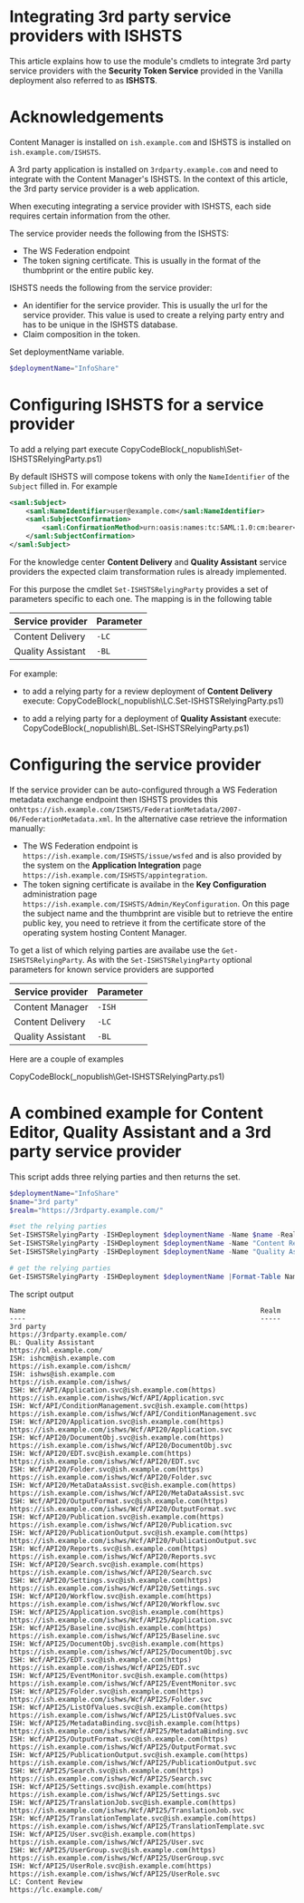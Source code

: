 ﻿# Integrating 3rd party service providers with ISHSTS
 
This article explains how to use the module's cmdlets to integrate 3rd party service providers with the **Security Token Service** provided in the Vanilla deployment also referred to as **ISHSTS**.

# Acknowledgements

Content Manager is installed on `ish.example.com` and ISHSTS is installed on `ish.example.com/ISHSTS`.

A 3rd party application is installed on `3rdparty.example.com` and need to integrate with the Content Manager's ISHSTS. 
In the context of this article, the 3rd party service provider is a web application.

When executing integrating a service provider with ISHSTS, each side requires certain information from the other.

The service provider needs the following from the ISHSTS:

- The WS Federation endpoint
- The token signing certificate. This is usually in the format of the thumbprint or the entire public key.

ISHSTS needs the following from the service provider:

- An identifier for the service provider. This is usually the url for the service provider. This value is used to create a relying party entry and has to be unique in the ISHSTS database.
- Claim composition in the token. 

Set deploymentName variable.
```powershell
$deploymentName="InfoShare"
```

# Configuring ISHSTS for a service provider

To add a relying part execute 
CopyCodeBlock(_nopublish\Set-ISHSTSRelyingParty.ps1)

By default ISHSTS will compose tokens with only the `NameIdentifier` of the `Subject` filled in. For example

```xml
<saml:Subject>
	<saml:NameIdentifier>user@example.com</saml:NameIdentifier>
	<saml:SubjectConfirmation>
		<saml:ConfirmationMethod>urn:oasis:names:tc:SAML:1.0:cm:bearer</saml:ConfirmationMethod>
	</saml:SubjectConfirmation>
</saml:Subject>
```

For the knowledge center **Content Delivery** and **Quality Assistant** service providers the expected claim transformation rules is already implemented.

For this purpose the cmdlet `Set-ISHSTSRelyingParty` provides a set of parameters specific to each one. The mapping is in the following table

| Service provider  | Parameter |
| ----------------- | --------- |
| Content Delivery  | `-LC` |
| Quality Assistant | `-BL` |

For example: 

- to add a relying party for a review deployment of **Content Delivery** execute:
CopyCodeBlock(_nopublish\LC.Set-ISHSTSRelyingParty.ps1)

- to add a relying party for a deployment of **Quality Assistant** execute:
CopyCodeBlock(_nopublish\BL.Set-ISHSTSRelyingParty.ps1)

# Configuring the service provider

If the service provider can be auto-configured through a WS Federation metadata exchange endpoint then ISHSTS provides this on`https://ish.example.com/ISHSTS/FederationMetadata/2007-06/FederationMetadata.xml`. 
In the alternative case retrieve the information manually:

- The WS Federation endpoint is `https://ish.example.com/ISHSTS/issue/wsfed` and is also provided by the system on the **Application Integration** page `https://ish.example.com/ISHSTS/appintegration`.
- The token signing certificate is availabe in the **Key Configuration** administration page `https://ish.example.com/ISHSTS/Admin/KeyConfiguration`. On this page the subject name and the thumbprint are visible but to retrieve the entire public key, you need to retrieve it from the certificate store of the operating system hosting Content Manager.

To get a list of which relying parties are availabe use the `Get-ISHSTSRelyingParty`. As with the `Set-ISHSTSRelyingParty` optional parameters for known service providers are supported

| Service provider  | Parameter |
| ----------------- | --------- |
| Content Manager   | `-ISH` |
| Content Delivery  | `-LC` |
| Quality Assistant | `-BL` |


Here are a couple of examples

CopyCodeBlock(_nopublish\Get-ISHSTSRelyingParty.ps1)

# A combined example for Content Editor, Quality Assistant and a 3rd party service provider

This script adds three relying parties and then returns the set.

```powershell
$deploymentName="InfoShare"
$name="3rd party"
$realm="https://3rdparty.example.com/"

#set the relying parties
Set-ISHSTSRelyingParty -ISHDeployment $deploymentName -Name $name -Realm $realm
Set-ISHSTSRelyingParty -ISHDeployment $deploymentName -Name "Content Review" -Realm "https://lc.example.com/" -LC
Set-ISHSTSRelyingParty -ISHDeployment $deploymentName -Name "Quality Assistant" -Realm "https://bl.example.com/" -BL

# get the relying parties
Get-ISHSTSRelyingParty -ISHDeployment $deploymentName |Format-Table Name,Realm
```

The script output

```text
Name                                                          Realm                                                                          
----                                                          -----                                                                          
3rd party                                                     https://3rdparty.example.com/
BL: Quality Assistant                                         https://bl.example.com/
ISH: ishcm@ish.example.com                                    https://ish.example.com/ishcm/                                 
ISH: ishws@ish.example.com                                    https://ish.example.com/ishws/                                 
ISH: Wcf/API/Application.svc@ish.example.com(https)           https://ish.example.com/ishws/Wcf/API/Application.svc          
ISH: Wcf/API/ConditionManagement.svc@ish.example.com(https)   https://ish.example.com/ishws/Wcf/API/ConditionManagement.svc  
ISH: Wcf/API20/Application.svc@ish.example.com(https)         https://ish.example.com/ishws/Wcf/API20/Application.svc        
ISH: Wcf/API20/DocumentObj.svc@ish.example.com(https)         https://ish.example.com/ishws/Wcf/API20/DocumentObj.svc        
ISH: Wcf/API20/EDT.svc@ish.example.com(https)                 https://ish.example.com/ishws/Wcf/API20/EDT.svc                
ISH: Wcf/API20/Folder.svc@ish.example.com(https)              https://ish.example.com/ishws/Wcf/API20/Folder.svc             
ISH: Wcf/API20/MetaDataAssist.svc@ish.example.com(https)      https://ish.example.com/ishws/Wcf/API20/MetaDataAssist.svc     
ISH: Wcf/API20/OutputFormat.svc@ish.example.com(https)        https://ish.example.com/ishws/Wcf/API20/OutputFormat.svc       
ISH: Wcf/API20/Publication.svc@ish.example.com(https)         https://ish.example.com/ishws/Wcf/API20/Publication.svc        
ISH: Wcf/API20/PublicationOutput.svc@ish.example.com(https)   https://ish.example.com/ishws/Wcf/API20/PublicationOutput.svc  
ISH: Wcf/API20/Reports.svc@ish.example.com(https)             https://ish.example.com/ishws/Wcf/API20/Reports.svc            
ISH: Wcf/API20/Search.svc@ish.example.com(https)              https://ish.example.com/ishws/Wcf/API20/Search.svc             
ISH: Wcf/API20/Settings.svc@ish.example.com(https)            https://ish.example.com/ishws/Wcf/API20/Settings.svc           
ISH: Wcf/API20/Workflow.svc@ish.example.com(https)            https://ish.example.com/ishws/Wcf/API20/Workflow.svc           
ISH: Wcf/API25/Application.svc@ish.example.com(https)         https://ish.example.com/ishws/Wcf/API25/Application.svc        
ISH: Wcf/API25/Baseline.svc@ish.example.com(https)            https://ish.example.com/ishws/Wcf/API25/Baseline.svc           
ISH: Wcf/API25/DocumentObj.svc@ish.example.com(https)         https://ish.example.com/ishws/Wcf/API25/DocumentObj.svc        
ISH: Wcf/API25/EDT.svc@ish.example.com(https)                 https://ish.example.com/ishws/Wcf/API25/EDT.svc                
ISH: Wcf/API25/EventMonitor.svc@ish.example.com(https)        https://ish.example.com/ishws/Wcf/API25/EventMonitor.svc       
ISH: Wcf/API25/Folder.svc@ish.example.com(https)              https://ish.example.com/ishws/Wcf/API25/Folder.svc             
ISH: Wcf/API25/ListOfValues.svc@ish.example.com(https)        https://ish.example.com/ishws/Wcf/API25/ListOfValues.svc       
ISH: Wcf/API25/MetadataBinding.svc@ish.example.com(https)     https://ish.example.com/ishws/Wcf/API25/MetadataBinding.svc    
ISH: Wcf/API25/OutputFormat.svc@ish.example.com(https)        https://ish.example.com/ishws/Wcf/API25/OutputFormat.svc       
ISH: Wcf/API25/PublicationOutput.svc@ish.example.com(https)   https://ish.example.com/ishws/Wcf/API25/PublicationOutput.svc  
ISH: Wcf/API25/Search.svc@ish.example.com(https)              https://ish.example.com/ishws/Wcf/API25/Search.svc             
ISH: Wcf/API25/Settings.svc@ish.example.com(https)            https://ish.example.com/ishws/Wcf/API25/Settings.svc           
ISH: Wcf/API25/TranslationJob.svc@ish.example.com(https)      https://ish.example.com/ishws/Wcf/API25/TranslationJob.svc     
ISH: Wcf/API25/TranslationTemplate.svc@ish.example.com(https) https://ish.example.com/ishws/Wcf/API25/TranslationTemplate.svc
ISH: Wcf/API25/User.svc@ish.example.com(https)                https://ish.example.com/ishws/Wcf/API25/User.svc               
ISH: Wcf/API25/UserGroup.svc@ish.example.com(https)           https://ish.example.com/ishws/Wcf/API25/UserGroup.svc          
ISH: Wcf/API25/UserRole.svc@ish.example.com(https)            https://ish.example.com/ishws/Wcf/API25/UserRole.svc           
LC: Content Review                                            https://lc.example.com/
```

